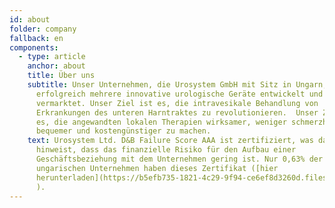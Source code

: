 ```yaml
---
id: about
folder: company
fallback: en
components:
  - type: article
    anchor: about
    title: Über uns
    subtitle: Unser Unternehmen, die Urosystem GmbH mit Sitz in Ungarn, hat
      erfolgreich mehrere innovative urologische Geräte entwickelt und
      vermarktet. Unser Ziel ist es, die intravesikale Behandlung von
      Erkrankungen des unteren Harntraktes zu revolutionieren.  Unser Ziel ist
      es, die angewandten lokalen Therapien wirksamer, weniger schmerzhaft,
      bequemer und kostengünstiger zu machen.
    text: Urosystem Ltd. D&B Failure Score AAA ist zertifiziert, was darauf
      hinweist, dass das finanzielle Risiko für den Aufbau einer
      Geschäftsbeziehung mit dem Unternehmen gering ist. Nur 0,63% der
      ungarischen Unternehmen haben dieses Zertifikat ([hier
      herunterladen](https://b5efb735-1821-4c29-9f94-ce6ef8d3260d.filesusr.com/ugd/899d64_0684d8e56d9e4a01a0f8be7e8308b60d.pdf)
      ).
---
```

